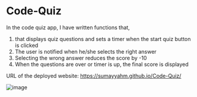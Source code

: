 # Code-Quiz
In the code quiz app,
I have written functions that,
1. that displays quiz questions and sets a timer when the start quiz button is clicked
2. The user is notified when he/she selects the right answer 
3. Selecting the wrong answer reduces the score by -10
4. When the questions are over or timer is up, the final score is displayed 

URL of the deployed website:  https://sumayyahm.github.io/Code-Quiz/

![image](https://user-images.githubusercontent.com/66535567/91887149-01cd6c00-ec50-11ea-8a60-e7a6cbd27d1d.png)
